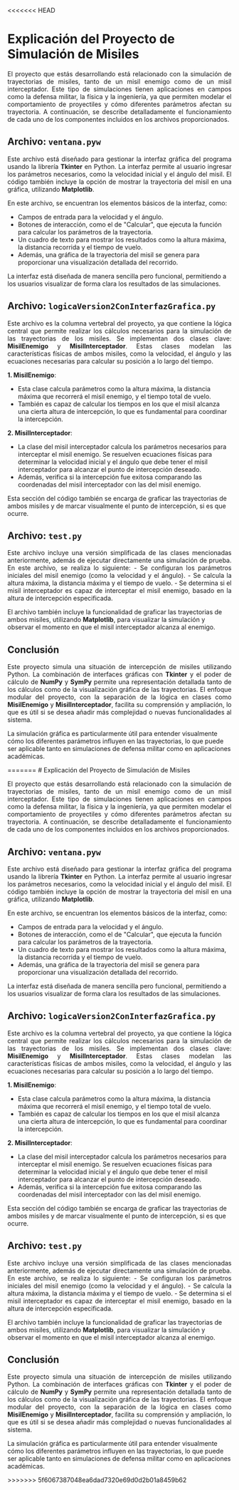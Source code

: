 <<<<<<< HEAD
# Explicación del Proyecto de Simulación de Misiles

<p align="justify">
El proyecto que estás desarrollando está relacionado con la simulación de trayectorias de misiles, tanto de un misil enemigo como de un misil interceptador. Este tipo de simulaciones tienen aplicaciones en campos como la defensa militar, la física y la ingeniería, ya que permiten modelar el comportamiento de proyectiles y cómo diferentes parámetros afectan su trayectoria. A continuación, se describe detalladamente el funcionamiento de cada uno de los componentes incluidos en los archivos proporcionados.
</p>

## Archivo: `ventana.pyw`

<p align="justify">
Este archivo está diseñado para gestionar la interfaz gráfica del programa usando la librería <strong>Tkinter</strong> en Python. La interfaz permite al usuario ingresar los parámetros necesarios, como la velocidad inicial y el ángulo del misil. El código también incluye la opción de mostrar la trayectoria del misil en una gráfica, utilizando <strong>Matplotlib</strong>.

En este archivo, se encuentran los elementos básicos de la interfaz, como:
- Campos de entrada para la velocidad y el ángulo.
- Botones de interacción, como el de "Calcular", que ejecuta la función para calcular los parámetros de la trayectoria.
- Un cuadro de texto para mostrar los resultados como la altura máxima, la distancia recorrida y el tiempo de vuelo.
- Además, una gráfica de la trayectoria del misil se genera para proporcionar una visualización detallada del recorrido.

La interfaz está diseñada de manera sencilla pero funcional, permitiendo a los usuarios visualizar de forma clara los resultados de las simulaciones.
</p>

## Archivo: `logicaVersion2ConInterfazGrafica.py`

<p align="justify">
Este archivo es la columna vertebral del proyecto, ya que contiene la lógica central que permite realizar los cálculos necesarios para la simulación de las trayectorias de los misiles. Se implementan dos clases clave: <strong>MisilEnemigo</strong> y <strong>MisilInterceptador</strong>. Estas clases modelan las características físicas de ambos misiles, como la velocidad, el ángulo y las ecuaciones necesarias para calcular su posición a lo largo del tiempo.

<strong>1. MisilEnemigo</strong>:
   - Esta clase calcula parámetros como la altura máxima, la distancia máxima que recorrerá el misil enemigo, y el tiempo total de vuelo. 
   - También es capaz de calcular los tiempos en los que el misil alcanza una cierta altura de intercepción, lo que es fundamental para coordinar la intercepción.

<strong>2. MisilInterceptador</strong>:
   - La clase del misil interceptador calcula los parámetros necesarios para interceptar el misil enemigo. Se resuelven ecuaciones físicas para determinar la velocidad inicial y el ángulo que debe tener el misil interceptador para alcanzar el punto de intercepción deseado.
   - Además, verifica si la intercepción fue exitosa comparando las coordenadas del misil interceptador con las del misil enemigo.

Esta sección del código también se encarga de graficar las trayectorias de ambos misiles y de marcar visualmente el punto de intercepción, si es que ocurre.
</p>

## Archivo: `test.py`

<p align="justify">
Este archivo incluye una versión simplificada de las clases mencionadas anteriormente, además de ejecutar directamente una simulación de prueba. En este archivo, se realiza lo siguiente:
- Se configuran los parámetros iniciales del misil enemigo (como la velocidad y el ángulo).
- Se calcula la altura máxima, la distancia máxima y el tiempo de vuelo.
- Se determina si el misil interceptador es capaz de interceptar el misil enemigo, basado en la altura de intercepción especificada.

El archivo también incluye la funcionalidad de graficar las trayectorias de ambos misiles, utilizando <strong>Matplotlib</strong>, para visualizar la simulación y observar el momento en que el misil interceptador alcanza al enemigo.
</p>

## Conclusión

<p align="justify">
Este proyecto simula una situación de intercepción de misiles utilizando Python. La combinación de interfaces gráficas con <strong>Tkinter</strong> y el poder de cálculo de <strong>NumPy</strong> y <strong>SymPy</strong> permite una representación detallada tanto de los cálculos como de la visualización gráfica de las trayectorias. El enfoque modular del proyecto, con la separación de la lógica en clases como <strong>MisilEnemigo</strong> y <strong>MisilInterceptador</strong>, facilita su comprensión y ampliación, lo que es útil si se desea añadir más complejidad o nuevas funcionalidades al sistema.

La simulación gráfica es particularmente útil para entender visualmente cómo los diferentes parámetros influyen en las trayectorias, lo que puede ser aplicable tanto en simulaciones de defensa militar como en aplicaciones académicas.
</p>
=======
# Explicación del Proyecto de Simulación de Misiles

<p align="justify">
El proyecto que estás desarrollando está relacionado con la simulación de trayectorias de misiles, tanto de un misil enemigo como de un misil interceptador. Este tipo de simulaciones tienen aplicaciones en campos como la defensa militar, la física y la ingeniería, ya que permiten modelar el comportamiento de proyectiles y cómo diferentes parámetros afectan su trayectoria. A continuación, se describe detalladamente el funcionamiento de cada uno de los componentes incluidos en los archivos proporcionados.
</p>

## Archivo: `ventana.pyw`

<p align="justify">
Este archivo está diseñado para gestionar la interfaz gráfica del programa usando la librería <strong>Tkinter</strong> en Python. La interfaz permite al usuario ingresar los parámetros necesarios, como la velocidad inicial y el ángulo del misil. El código también incluye la opción de mostrar la trayectoria del misil en una gráfica, utilizando <strong>Matplotlib</strong>.

En este archivo, se encuentran los elementos básicos de la interfaz, como:
- Campos de entrada para la velocidad y el ángulo.
- Botones de interacción, como el de "Calcular", que ejecuta la función para calcular los parámetros de la trayectoria.
- Un cuadro de texto para mostrar los resultados como la altura máxima, la distancia recorrida y el tiempo de vuelo.
- Además, una gráfica de la trayectoria del misil se genera para proporcionar una visualización detallada del recorrido.

La interfaz está diseñada de manera sencilla pero funcional, permitiendo a los usuarios visualizar de forma clara los resultados de las simulaciones.
</p>

## Archivo: `logicaVersion2ConInterfazGrafica.py`

<p align="justify">
Este archivo es la columna vertebral del proyecto, ya que contiene la lógica central que permite realizar los cálculos necesarios para la simulación de las trayectorias de los misiles. Se implementan dos clases clave: <strong>MisilEnemigo</strong> y <strong>MisilInterceptador</strong>. Estas clases modelan las características físicas de ambos misiles, como la velocidad, el ángulo y las ecuaciones necesarias para calcular su posición a lo largo del tiempo.

<strong>1. MisilEnemigo</strong>:
   - Esta clase calcula parámetros como la altura máxima, la distancia máxima que recorrerá el misil enemigo, y el tiempo total de vuelo. 
   - También es capaz de calcular los tiempos en los que el misil alcanza una cierta altura de intercepción, lo que es fundamental para coordinar la intercepción.

<strong>2. MisilInterceptador</strong>:
   - La clase del misil interceptador calcula los parámetros necesarios para interceptar el misil enemigo. Se resuelven ecuaciones físicas para determinar la velocidad inicial y el ángulo que debe tener el misil interceptador para alcanzar el punto de intercepción deseado.
   - Además, verifica si la intercepción fue exitosa comparando las coordenadas del misil interceptador con las del misil enemigo.

Esta sección del código también se encarga de graficar las trayectorias de ambos misiles y de marcar visualmente el punto de intercepción, si es que ocurre.
</p>

## Archivo: `test.py`

<p align="justify">
Este archivo incluye una versión simplificada de las clases mencionadas anteriormente, además de ejecutar directamente una simulación de prueba. En este archivo, se realiza lo siguiente:
- Se configuran los parámetros iniciales del misil enemigo (como la velocidad y el ángulo).
- Se calcula la altura máxima, la distancia máxima y el tiempo de vuelo.
- Se determina si el misil interceptador es capaz de interceptar el misil enemigo, basado en la altura de intercepción especificada.

El archivo también incluye la funcionalidad de graficar las trayectorias de ambos misiles, utilizando <strong>Matplotlib</strong>, para visualizar la simulación y observar el momento en que el misil interceptador alcanza al enemigo.
</p>

## Conclusión

<p align="justify">
Este proyecto simula una situación de intercepción de misiles utilizando Python. La combinación de interfaces gráficas con <strong>Tkinter</strong> y el poder de cálculo de <strong>NumPy</strong> y <strong>SymPy</strong> permite una representación detallada tanto de los cálculos como de la visualización gráfica de las trayectorias. El enfoque modular del proyecto, con la separación de la lógica en clases como <strong>MisilEnemigo</strong> y <strong>MisilInterceptador</strong>, facilita su comprensión y ampliación, lo que es útil si se desea añadir más complejidad o nuevas funcionalidades al sistema.

La simulación gráfica es particularmente útil para entender visualmente cómo los diferentes parámetros influyen en las trayectorias, lo que puede ser aplicable tanto en simulaciones de defensa militar como en aplicaciones académicas.
</p>
>>>>>>> 5f6067387048ea6dad7320e69d0d2b01a8459b62
